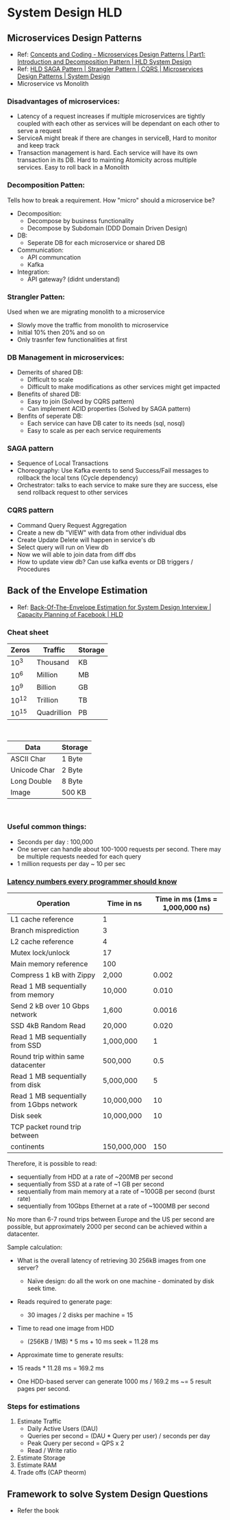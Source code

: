 # System Design HLD 

## Microservices Design Patterns 

- Ref: [Concepts and Coding - Microservices Design Patterns | Part1: Introduction and Decomposition Pattern | HLD System Design](https://www.youtube.com/watch?v=l1OCmsBnQ3g&list=PL6W8uoQQ2c63W58rpNFDwdrBnq5G3EfT7&index=5&ab_channel=Concept%26%26Coding-byShrayansh)
- Ref: [HLD SAGA Pattern | Strangler Pattern | CQRS | Microservices Design Patterns | System Design](https://youtu.be/qGlUKtjqaEQ?si=oGE58LWuYYFEA5ED)
- Microservice vs Monolith

### Disadvantages of microservices:
- Latency of a request increases if multiple microservices are tightly coupled with each other as services will be dependant on each other to serve a request
- ServiceA might break if there are changes in serviceB, Hard to monitor and keep track
- Transaction management is hard. Each service will have its own transaction in its DB. Hard to mainting Atomicity across multiple services. Easy to roll back in a Monolith


### Decomposition Patten:
Tells how to break a requirement. How "micro" should a microservice be?

- Decomposition: 
  - Decompose by business functionality 
  - Decompose by Subdomain (DDD Domain Driven Design)
- DB:
  - Seperate DB for each microservice or shared DB
- Communication:
  - API communcation
  - Kafka
- Integration:
  - API gateway? (didnt understand)

### Strangler Patten:
Used when we are migrating monolith to a microservice
- Slowly move the traffic from monolith to microservice
- Initial 10% then 20% and so on
- Only trasnfer few functionalities at first


### DB Management in microservices:
- Demerits of shared DB:
  - Difficult to scale
  - Difficult to make modifications as other services might get impacted
- Benefits of shared DB:
  - Easy to join (Solved by CQRS pattern)
  - Can implement ACID properties (Solved by SAGA pattern)
- Benfits of seperate DB:
  - Each service can have DB cater to its needs (sql, nosql)
  - Easy to scale as per each service requirements


### SAGA pattern
- Sequence of Local Transactions
- Choreography: Use Kafka events to send Success/Fail messages to rollback the local txns (Cycle dependency)
- Orchestrator: talks to each service to make sure they are success, else send rollback request to other services


### CQRS pattern
- Command Query Request Aggregation
- Create a new db "VIEW" with data from other individual dbs
- Create Update Delete will happen in service's db
- Select query will run on View db
- Now we will able to join data from diff dbs
- How to update view db? Can use kafka events or DB triggers / Procedures


## Back of the Envelope Estimation

- Ref: [Back-Of-The-Envelope Estimation for System Design Interview | Capacity Planning of Facebook | HLD](https://youtu.be/WZjSFNPS9Lo?si=EYDFesSEfYFoaZmk)

### Cheat sheet 

  | Zeros     | Traffic     | Storage |
  | --------- | ----------- | ------- |
  | $10^3$    | Thousand    | KB      |
  | $10^6$    | Million     | MB      |
  | $10^9$    | Billion     | GB      |
  | $10^{12}$ | Trillion    | TB      |
  | $10^{15}$ | Quadrillion | PB      |

  <br>


  | Data         | Storage |
  | ------------ | ------- |
  | ASCII Char   | 1 Byte  | 
  | Unicode Char | 2 Byte  |
  | Long Double  | 8 Byte  |
  | Image        | 500 KB  |

  <br>


### Useful common things:
  - Seconds per day : 100,000
  - One server can handle about 100-1000 requests per second. There may be multiple requests needed for each query
  - 1 million requests per day ~ 10 per sec  


### [Latency numbers every programmer should know](https://static.googleusercontent.com/media/sre.google/en//static/pdf/rule-of-thumb-latency-numbers-letter.pdf) 

| Operation                                 | Time in ns  | Time in ms (1ms = 1,000,000 ns) |
| ----------------------------------------- | ----------- | ------------------------------- |
| L1 cache reference                        | 1           |                                 |
| Branch misprediction                      | 3           |                                 |
| L2 cache reference                        | 4           |                                 |
| Mutex lock/unlock                         | 17          |                                 |
| Main memory reference                     | 100         |                                 |
| Compress 1 kB with Zippy                  | 2,000       | 0.002                           |
| Read 1 MB sequentially from memory        | 10,000      | 0.010                           |
| Send 2 kB over 10 Gbps network            | 1,600       | 0.0016                          |
| SSD 4kB Random Read                       | 20,000      | 0.020                           |
| Read 1 MB sequentially from SSD           | 1,000,000   | 1                               |
| Round trip within same datacenter         | 500,000     | 0.5                             |
| Read 1 MB sequentially from disk          | 5,000,000   | 5                               |
| Read 1 MB sequentially from 1Gbps network | 10,000,000  | 10                              |
| Disk seek                                 | 10,000,000  | 10                              |
| TCP packet round trip between             |             |                                 |
| continents                                | 150,000,000 | 150                             |

Therefore, it is possible to read:
- sequentially from HDD at a rate of ~200MB per second
- sequentially from SSD at a rate of ~1 GB per second
- sequentially from main memory at a rate of ~100GB per second (burst rate)
- sequentially from 10Gbps Ethernet at a rate of ~1000MB per second

No more than 6-7 round trips between Europe and the US per second are possible, but approximately 2000 per second can be achieved within a datacenter.


Sample calculation:
- What is the overall latency of retrieving 30 256kB images from one server?
  - Naïve design: do all the work on one machine - dominated by disk seek time.

- Reads required to generate page:
  - 30 images / 2 disks per machine = 15

- Time to read one image from HDD
  - (256KB / 1MB) * 5 ms + 10 ms seek = 11.28 ms
-  Approximate time to generate results:
  - 15 reads * 11.28 ms = 169.2 ms

- One HDD-based server can generate 1000 ms / 169.2 ms ~= 5 result pages per second.


### Steps for estimations
  1. Estimate Traffic 
      - Daily Active Users (DAU)
      - Queries per second  = (DAU * Query per user) / seconds per day
      - Peak Query per second = QPS x 2
      - Read / Write ratio
  2. Estimate Storage
  3. Estimate RAM
  4. Trade offs (CAP theorm)








## Framework to solve System Design Questions

- Refer the book